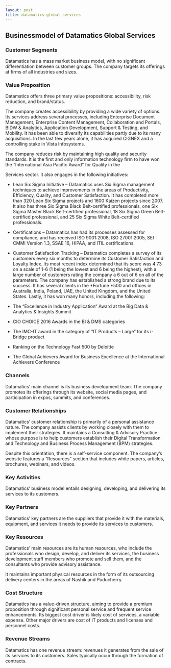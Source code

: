 ```yaml
---
layout: post
title: datamatics-global-services
---
```


Businessmodel of Datamatics Global Services
--------------------------------------------

### Customer Segments

Datamatics has a mass market business model, with no significant differentiation between customer groups. The company targets its offerings at firms of all industries and sizes.

### Value Proposition

Datamatics offers three primary value propositions: accessibility, risk reduction, and brand/status.

The company creates accessibility by providing a wide variety of options. Its services address several processes, including Enterprise Document Management, Enterprise Content Management, Collaboration and Portals, BIDW & Analytics, Application Development, Support & Testing, and Mobility. It has been able to diversify its capabilities partly due to its many acquisitions. In the last few years alone, it has acquired CIGNEX and a controlling stake in Vista Infosystems.

The company reduces risk by maintaining high quality and security standards. It is the first and only information technology firm to have won the “International Asia Pacific Award” for Quality in the

Services sector. It also engages in the following initiatives:

 * Lean Six Sigma Initiative – Datamatics uses Six Sigma management techniques to achieve improvements in the areas of Productivity, Efficiency, Quality, and Customer Satisfaction. It has completed more than 320 Lean Six Sigma projects and 1600 Kaizen projects since 2007. It also has three Six Sigma Black Belt-certified professionals, one Six Sigma Master Black Belt-certified professional, 18 Six Sigma Green Belt-certified professional, and 25 Six Sigma White Belt-certified professionals.
* Certifications – Datamatics has had its processes assessed for compliance, and has received ISO 9001:2008, ISO 27001:2005, SEI -CMMI Version 1.3, SSAE 16, HIPAA, and ITIL certifications.
* Customer Satisfaction Tracking – Datamatics completes a survey of its customers every six months to determine its Customer Satisfaction and Loyalty Index. Its most recent index determined that its score was 4.73 on a scale of 1-6 (1 being the lowest and 6 being the highest), with a large number of customers rating the company a 6 out of 6 on all of the parameters.
 The company has established a strong brand due to its success. It has several clients in the *Fortune *500 and offices in Australia, India, Poland, UAE, the United Kingdom, and the United States. Lastly, it has won many honors, including the following:

 * The “Excellence in Industry Application“ Award at the Big Data & Analytics & Insights Summit
* CIO CHOICE 2016 Awards in the BI & DMS categories
* The IMC-IT award in the category of “IT Products – Large“ for its i-Bridge product
* Ranking on the Technology Fast 500 by Deloitte
* The Global Achievers Award for Business Excellence at the International Achievers Conference
 ### Channels

Datamatics’ main channel is its business development team. The company promotes its offerings through its website, social media pages, and participation in expos, summits, and conferences.

### Customer Relationships

Datamatics’ customer relationship is primarily of a personal assistance nature. The company assists clients by working closely with them to implement their strategies. It maintains a Consulting & Advisory Practice whose purpose is to help customers establish their Digital Transformation and Technology and Business Process Management (BPM) strategies.

Despite this orientation, there is a self-service component. The company’s website features a “Resources” section that includes white papers, articles, brochures, webinars, and videos.

### Key Activities

Datamatics’ business model entails designing, developing, and delivering its services to its customers.

### Key Partners

Datamatics’ key partners are the suppliers that provide it with the materials, equipment, and services it needs to provide its services to customers.

### Key Resources

Datamatics’ main resources are its human resources, who include the professionals who design, develop, and deliver its services, the business development staff members who promote and sell them, and the consultants who provide advisory assistance.

It maintains important physical resources in the form of its outsourcing delivery centers in the areas of Nashik and Puducherry.

### Cost Structure

Datamatics has a value-driven structure, aiming to provide a premium proposition through significant personal service and frequent service enhancements. Its biggest cost driver is likely cost of services, a variable expense. Other major drivers are cost of IT products and licenses and personnel costs.

### Revenue Streams

Datamatics has one revenue stream: revenues it generates from the sale of its services to its customers. Sales typically occur through the formation of contracts.
